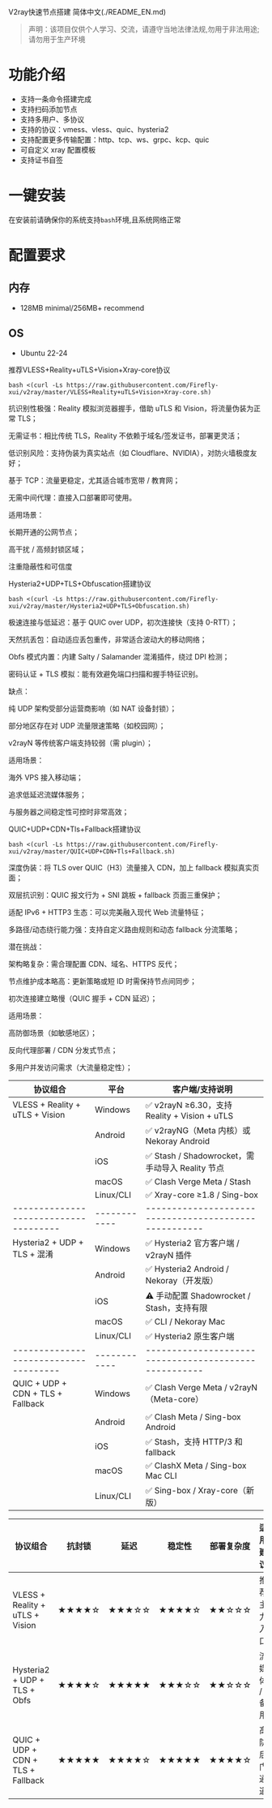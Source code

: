 V2ray快速节点搭建
简体中文(./README_EN.md)  

> 声明：该项目仅供个人学习、交流，请遵守当地法律法规,勿用于非法用途;请勿用于生产环境  


# 功能介绍

- 支持一条命令搭建完成
- 支持扫码添加节点
- 支持多用户、多协议
- 支持的协议：vmess、vless、quic、hysteria2
- 支持配置更多传输配置：http、tcp、ws、grpc、kcp、quic
- 可自定义 xray 配置模板
- 支持证书自签

# 一键安装
在安装前请确保你的系统支持`bash`环境,且系统网络正常  


# 配置要求  
## 内存  
- 128MB minimal/256MB+ recommend  
## OS  
- Ubuntu 22-24

 
推荐VLESS+Reality+uTLS+Vision+Xray-core协议
```
bash <(curl -Ls https://raw.githubusercontent.com/Firefly-xui/v2ray/master/VLESS+Reality+uTLS+Vision+Xray-core.sh)
```  

抗识别性极强：Reality 模拟浏览器握手，借助 uTLS 和 Vision，将流量伪装为正常 TLS；

无需证书：相比传统 TLS，Reality 不依赖于域名/签发证书，部署更灵活；

低识别风险：支持伪装为真实站点（如 Cloudflare、NVIDIA），对防火墙极度友好；

基于 TCP：流量更稳定，尤其适合城市宽带 / 教育网；

无需中间代理：直接入口部署即可使用。

适用场景：

长期开通的公网节点；

高干扰 / 高频封锁区域；

注重隐蔽性和可信度


Hysteria2+UDP+TLS+Obfuscation搭建协议
```
bash <(curl -Ls https://raw.githubusercontent.com/Firefly-xui/v2ray/master/Hysteria2+UDP+TLS+Obfuscation.sh)

```  

极速连接与低延迟：基于 QUIC over UDP，初次连接快（支持 0-RTT）；

天然抗丢包：自动适应丢包重传，非常适合波动大的移动网络；

Obfs 模式内置：内建 Salty / Salamander 混淆插件，绕过 DPI 检测；

密码认证 + TLS 模拟：能有效避免端口扫描和握手特征识别。

缺点：

纯 UDP 架构受部分运营商影响（如 NAT 设备封锁）；

部分地区存在对 UDP 流量限速策略（如校园网）；

v2rayN 等传统客户端支持较弱（需 plugin）；

适用场景：

海外 VPS 接入移动端；

追求低延迟流媒体服务；

与服务器之间稳定性可控时非常高效；



QUIC+UDP+CDN+Tls+Fallback搭建协议
```
bash <(curl -Ls https://raw.githubusercontent.com/Firefly-xui/v2ray/master/QUIC+UDP+CDN+Tls+Fallback.sh)
```  

深度伪装：将 TLS over QUIC（H3）流量接入 CDN，加上 fallback 模拟真实页面；

双层抗识别：QUIC 报文行为 + SNI 跳板 + fallback 页面三重保护；

适配 IPv6 + HTTP3 生态：可以完美融入现代 Web 流量特征；

多路径/动态绕行能力强：支持自定义路由规则和动态 fallback 分流策略；

潜在挑战：

架构略复杂：需合理配置 CDN、域名、HTTPS 反代；

节点维护成本略高：更新策略或短 ID 时需保持节点间同步；

初次连接建立略慢（QUIC 握手 + CDN 延迟）；

适用场景：

高防御场景（如敏感地区）；

反向代理部署 / CDN 分发式节点；

多用户并发访问需求（大流量稳定性）；


| 协议组合                            | 平台       | 客户端/支持说明                                    |
|-------------------------------------|------------|-----------------------------------------------------|
| VLESS + Reality + uTLS + Vision     | Windows    | ✅ v2rayN ≥6.30，支持 Reality + Vision + uTLS       |
|                                     | Android    | ✅ v2rayNG（Meta 内核）或 Nekoray Android           |
|                                     | iOS        | ✅ Stash / Shadowrocket，需手动导入 Reality 节点     |
|                                     | macOS      | ✅ Clash Verge Meta / Stash                         |
|                                     | Linux/CLI  | ✅ Xray-core ≥1.8 / Sing-box                        |
|-------------------------------------|------------|-----------------------------------------------------|
| Hysteria2 + UDP + TLS + 混淆        | Windows    | ✅ Hysteria2 官方客户端 / v2rayN 插件               |
|                                     | Android    | ✅ Hysteria2 Android / Nekoray（开发版）            |
|                                     | iOS        | ⚠️ 手动配置 Shadowrocket / Stash，支持有限          |
|                                     | macOS      | ✅ CLI / Nekoray Mac                                |
|                                     | Linux/CLI  | ✅ Hysteria2 原生客户端                             |
|-------------------------------------|------------|-----------------------------------------------------|
| QUIC + UDP + CDN + TLS + Fallback   | Windows    | ✅ Clash Verge Meta / v2rayN（Meta-core）           |
|                                     | Android    | ✅ Clash Meta / Sing-box Android                    |
|                                     | iOS        | ✅ Stash，支持 HTTP/3 和 fallback                   |
|                                     | macOS      | ✅ ClashX Meta / Sing-box Mac CLI                  |
|                                     | Linux/CLI  | ✅ Sing-box / Xray-core（新版）                    |



| 协议组合                            | 抗封锁  | 延迟   | 稳定性 | 部署复杂度 | 适用建议       |
|-------------------------------------|--------|--------|--------|-------------|----------------|
| VLESS + Reality + uTLS + Vision     | ★★★★☆ | ★★★☆☆ | ★★★★☆ | ★★☆☆☆      | 推荐主力入口   |
| Hysteria2 + UDP + TLS + Obfs        | ★★★★☆ | ★★★★★ | ★★★☆☆ | ★★☆☆☆      | 流媒体 / 备用  |
| QUIC + UDP + CDN + TLS + Fallback   | ★★★★★ | ★★★★☆ | ★★★★★ | ★★★★☆      | 高防后门通道   |

